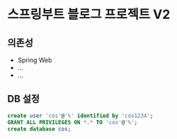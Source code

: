 # 스프링부트 블로그 프로젝트 V2

## 의존성
- Spring Web
- ...
- ...

## DB 설정

```sql
create user 'cos'@'%' identified by 'cos1234';
GRANT ALL PRIVILEGES ON *.* TO 'cos'@'%';
create database cos;